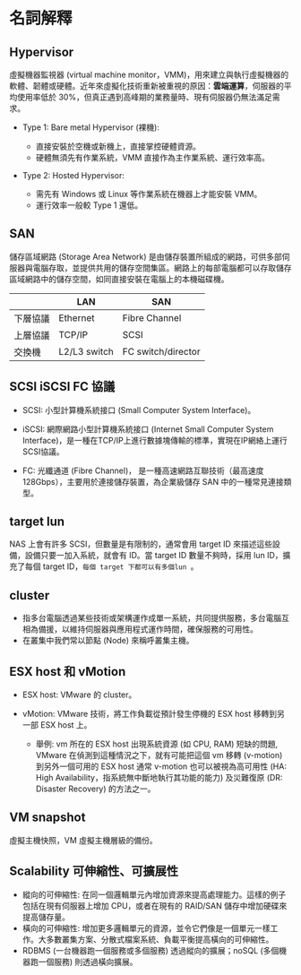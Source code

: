# 名詞解釋

## Hypervisor
虛擬機器監視器 (virtual machine monitor，VMM)，用來建立與執行虛擬機器的軟體、韌體或硬體。近年來虛擬化技術重新被重視的原因：**雲端運算**，伺服器的平均使用率低於 30%，但真正遇到高峰期的業務量時、現有伺服器仍無法滿足需求。

* Type 1: Bare metal Hypervisor (裸機):
    * 直接安裝於空機或新機上，直接掌控硬體資源。
    * 硬體無須先有作業系統，VMM 直接作為主作業系統、運行效率高。

* Type 2: Hosted Hypervisor:
    * 需先有 Windows 或 Linux 等作業系統在機器上才能安裝 VMM。
    * 運行效率一般較 Type 1 還低。



## SAN
儲存區域網路 (Storage Area Network) 是由儲存裝置所組成的網路，可供多部伺服器與電腦存取，並提供共用的儲存空間集區。網路上的每部電腦都可以存取儲存區域網路中的儲存空間，如同直接安裝在電腦上的本機磁碟機。

||LAN|SAN|
|--|--|--|
|下層協議|Ethernet|Fibre Channel|
|上層協議|TCP/IP|SCSI|
|交換機|L2/L3 switch|FC switch/director|


## SCSI iSCSI FC 協議
* SCSI: 小型計算機系統接口 (Small Computer System Interface)。

* iSCSI: 網際網路小型計算機系統接口 (Internet Small Computer System Interface)，是一種在TCP/IP上進行數據塊傳輸的標準，實現在IP網絡上運行SCSI協議。


* FC: 光纖通道 (Fibre Channel)，
是一種高速網路互聯技術（最高速度128Gbps），主要用於連接儲存裝置，為企業級儲存 SAN 中的一種常見連接類型。


## target lun
NAS 上會有許多 SCSI，但數量是有限制的，通常會用 target ID 來描述這些設備，設備只要一加入系統，就會有 ID。當 target ID 數量不夠時，採用 lun ID，擴充了每個 target ID，`每個 target 下都可以有多個lun `。

## cluster
* 指多台電腦透過某些技術或架構運作成單一系統，共同提供服務，多台電腦互相為備援，以維持伺服器與應用程式運作時間，確保服務的可用性。
* 在叢集中我們常以節點 (Node) 來稱呼叢集主機。

## ESX host 和 vMotion
* ESX host: VMware 的 cluster。
* vMotion: VMware 技術，將工作負載從預計發生停機的 ESX host 移轉到另一部 ESX host 上。

	* 舉例: vm 所在的 ESX host 出現系統資源 (如 CPU, RAM) 短缺的問題, VMware 在偵測到這種情況之下，就有可能把這個 vm 移轉 (v-motion) 到另外一個可用的 ESX host 通常 v-motion 也可以被視為高可用性 (HA: High Availability，指系統無中斷地執行其功能的能力) 及災難復原 (DR: Disaster Recovery) 的方法之一。

## VM snapshot
虛擬主機快照，VM 虛擬主機層級的備份。

## Scalability 可伸縮性、可擴展性
* 縱向的可伸縮性: 在同一個邏輯單元內增加資源來提高處理能力。這樣的例子包括在現有伺服器上增加 CPU，或者在現有的 RAID/SAN 儲存中增加硬碟來提高儲存量。
* 橫向的可伸縮性: 增加更多邏輯單元的資源，並令它們像是一個單元一樣工作。大多數叢集方案、分散式檔案系統、負載平衡提高橫向的可伸縮性。
* RDBMS (一台機器跑一個服務或多個服務) 透過縱向的擴展；noSQL (多個機器跑一個服務) 則透過橫向擴展。





<br/>

<br/>

